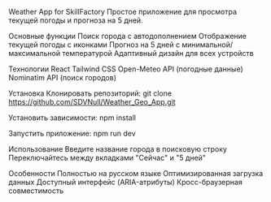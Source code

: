 Weather App for SkillFactory
Простое приложение для просмотра текущей погоды и прогноза на 5 дней.

Основные функции
Поиск города с автодополнением
Отображение текущей погоды с иконками
Прогноз на 5 дней с минимальной/максимальной температурой
Адаптивный дизайн для всех устройств

Технологии
React
Tailwind CSS
Open-Meteo API (погодные данные)
Nominatim API (поиск городов)

Установка
Клонировать репозиторий:
git clone https://github.com/SDVNull/Weather_Geo_App.git

Установить зависимости:
npm install

Запустить приложение:
npm run dev

Использование
Введите название города в поисковую строку
Переключайтесь между вкладками "Сейчас" и "5 дней"

Особенности
Полностью на русском языке
Оптимизированная загрузка данных
Доступный интерфейс (ARIA-атрибуты)
Кросс-браузерная совместимость